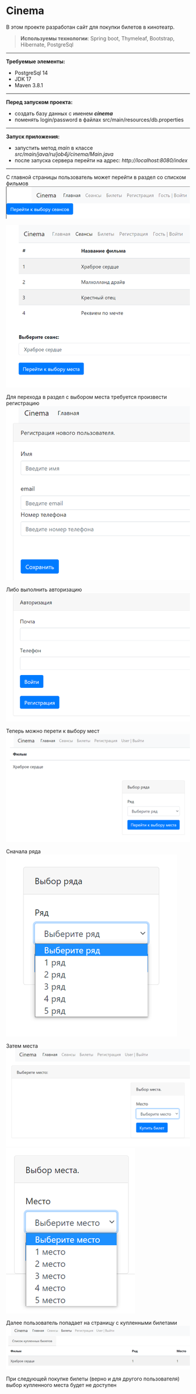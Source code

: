# Cinema

В этом проекте разработан сайт для покупки билетов в кинотеатр.
> **Используемы технологии**: Spring boot, Thymeleaf, Bootstrap, Hibernate, PostgreSql

***
**Требуемые элементы:**
* PostgreSql 14
* JDK 17
* Maven 3.8.1
***
**Перед запуском проекта:**
* создать базу данных с именем ***cinema***
* поменять login/password в файлах src/main/resources/db.properties

***
**Запуск приложения:**
* запустить метод *main* в классе *src/main/java/ru/job4j/cinema/Main.java*
* после запуска сервера перейти на адрес: *http://localhost:8080/index*
***

С главной страницы пользователь может перейти в раздел со списком фильмов
![1.index.png](image/1.index.png)

![2.movies_quest.png](image/2.movies_quest.png)

Для перехода в раздел с выбором места требуется произвести регистрацию
![3.registration.png](image/3.registration.png)

Либо выполнить авторизацию
![4.login.png](image/4.login.png)

Теперь можно перети к выбору мест
![5.raw.png](image/5.raw.png)

Сначала ряда
![6.raw_choose.png](image/6.raw_choose.png)

Затем места
![7.seat.png](image/7.seat.png)
![8.seat_choose.png](image/8.seat_choose.png)

Далее пользователь попадает на страницу с купленными билетами
![9.tickets.png](image/9.tickets.png)

При следующей покупке билеты (верно и для другого пользователя)
выбор купленного места будет не доступен